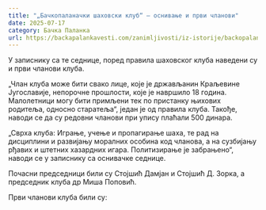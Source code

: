 ```yaml
---
title: "„Бачкопаланачки шаховски клуб“ – оснивање и први чланови"
date: 2025-07-17
category: Бачка Паланка
url: https://backapalankavesti.com/zanimljivosti/iz-istorije/backopalanacki-sahovski-klub-osnivanje-i-prvi-clanovi/
---
```


У записнику са те седнице, поред правила шаховског клуба наведени су и први чланови клуба.

„Члан клуба може бити свако лице, које је држављанин Краљевине Југославије, непорочне прошлости, које је навршило 18 година. Малолетници могу бити примљени тек по пристанку њихових родитеља, односно старатеља“, један је од правила клуба. Такође, наводи се да су редовни чланови при упису плаћали 500 динара.

„Сврха клуба: Играње, учење и пропагирање шаха, те рад на дисциплини и развијању моралних особина код чланова, а на сузбијању рђавих и штетних хазардних игара. Политизирање је забрањено“, наводи се у записнику са оснивачке седнице.

Почасни председници били су Стојшић Дамјан и Стојшић Д. Зорка, а председник клуба др Миша Поповић.

Први чланови клуба били су:
